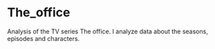 # The_office
Analysis of the TV series The office. I analyze data about the seasons, episodes and characters.

